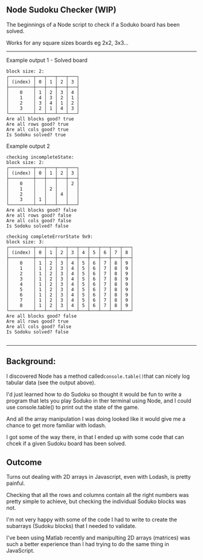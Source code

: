 ## Node Sudoku Checker (WIP)

The beginnings of a Node script to check if a Soduko board has been solved.

Works for any square sizes boards eg 2x2, 3x3...

---

Example output 1 - Solved board

```
block size: 2:
┌─────────┬───┬───┬───┬───┐
│ (index) │ 0 │ 1 │ 2 │ 3 │
├─────────┼───┼───┼───┼───┤
│    0    │ 1 │ 2 │ 3 │ 4 │
│    1    │ 4 │ 3 │ 2 │ 1 │
│    2    │ 3 │ 4 │ 1 │ 2 │
│    3    │ 2 │ 1 │ 4 │ 3 │
└─────────┴───┴───┴───┴───┘
Are all blocks good? true
Are all rows good? true
Are all cols good? true
Is Sodoku solved? true
```

Example output 2

```
checking incompleteState:
block size: 2:
┌─────────┬───┬───┬───┬───┐
│ (index) │ 0 │ 1 │ 2 │ 3 │
├─────────┼───┼───┼───┼───┤
│    0    │   │   │   │ 2 │
│    1    │   │ 2 │   │   │
│    2    │   │   │ 4 │   │
│    3    │ 1 │   │   │   │
└─────────┴───┴───┴───┴───┘
Are all blocks good? false
Are all rows good? false
Are all cols good? false
Is Sodoku solved? false
```

```
checking completeErrorState 9x9:
block size: 3:
┌─────────┬───┬───┬───┬───┬───┬───┬───┬───┬───┐
│ (index) │ 0 │ 1 │ 2 │ 3 │ 4 │ 5 │ 6 │ 7 │ 8 │
├─────────┼───┼───┼───┼───┼───┼───┼───┼───┼───┤
│    0    │ 1 │ 2 │ 3 │ 4 │ 5 │ 6 │ 7 │ 8 │ 9 │
│    1    │ 1 │ 2 │ 3 │ 4 │ 5 │ 6 │ 7 │ 8 │ 9 │
│    2    │ 1 │ 2 │ 3 │ 4 │ 5 │ 6 │ 7 │ 8 │ 9 │
│    3    │ 1 │ 2 │ 3 │ 4 │ 5 │ 6 │ 7 │ 8 │ 9 │
│    4    │ 1 │ 2 │ 3 │ 4 │ 5 │ 6 │ 7 │ 8 │ 9 │
│    5    │ 1 │ 2 │ 3 │ 4 │ 5 │ 6 │ 7 │ 8 │ 9 │
│    6    │ 1 │ 2 │ 3 │ 4 │ 5 │ 6 │ 7 │ 8 │ 9 │
│    7    │ 1 │ 2 │ 3 │ 4 │ 5 │ 6 │ 7 │ 8 │ 9 │
│    8    │ 1 │ 2 │ 3 │ 4 │ 5 │ 6 │ 7 │ 8 │ 9 │
└─────────┴───┴───┴───┴───┴───┴───┴───┴───┴───┘
Are all blocks good? false
Are all rows good? true
Are all cols good? false
Is Sodoku solved? false


```

---

## Background:

I discovered Node has a method called`console.table()`that can nicely log tabular data (see the output above).

I'd just learned how to do Sudoku so thought it would be fun to write a program that lets you play
Soduko in ther terminal using Node, and I could use console.table() to print out the state of the game.

And all the array manipulation I was doing looked like it would give me a chance to get more familiar
with lodash.

I got some of the way there, in that I ended up with some code that can chcek if a given Sudoku board has been solved.

## Outcome

Turns out dealing with 2D arrays in Javascript, even with Lodash, is pretty painful.

Checking that all the rows and columns contain all the right numbers was pretty simple to achieve, but checking the individual Soduko blocks was not.

I'm not very happy with some of the code I had to write to create the subarrays (Sudoku blocks)
that I needed to validate.

I've been using Matlab recently and manipulting 2D arrays (matrices) was such a better experience than
I had trying to do the same thing in JavaScript.
